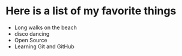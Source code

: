 # Here is a list of my favorite things
- Long walks on the beach
- disco dancing 
- Open Source
- Learning Git and GitHub
